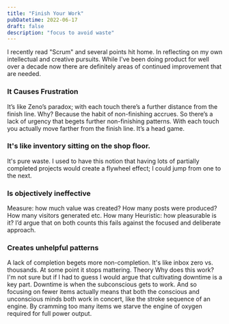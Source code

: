 ```yaml
---
title: "Finish Your Work"
pubDatetime: 2022-06-17
draft: false
description: "focus to avoid waste"
---
```


I recently read "Scrum" and several points hit home. In reflecting on my own intellectual and creative pursuits. While I've been doing product for well over a decade now there are definitely areas of continued improvement that are needed. 

### It Causes Frustration
It’s like Zeno’s paradox; with each touch there’s a further distance from the finish line. Why? Because the habit of non-finishing accrues. So there’s a lack of urgency that begets further non-finishing patterns. With each touch you actually move farther from the finish line. It’s a head game.

### It's like inventory sitting on the shop floor.
It's pure waste. I used to have this notion that having lots of partially completed projects would create a flywheel effect; I could jump from one to the next.

### Is objectively ineffective
Measure: how much value was created?
How many posts were produced?
How many visitors generated etc.
How many 
Heuristic: how pleasurable is it? I’d argue that on both counts this fails against the focused and deliberate approach.

### Creates unhelpful patterns
A lack of completion begets more non-completion. It's like inbox zero vs. thousands. At some point it stops mattering. 
Theory
Why does this work? I'm not sure but if I had to guess I would argue that cultivating downtime is a key part. Downtime is when the subconscious gets to work. And so focusing on fewer items actually means that both the conscious and unconscious minds both work in concert, like the stroke sequence of an engine. By cramming too many items we starve the engine of oxygen required for full power output. 
